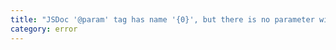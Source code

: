 ```yaml
---
title: "JSDoc '@param' tag has name '{0}', but there is no parameter with that name. It would match 'arguments' if it had an array type."
category: error
---
```


